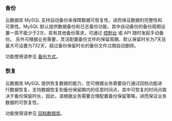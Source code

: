 ### 备份
云数据库 MySQL 支持自动备份来保障数据可恢复性，进而保证数据的完整性和可靠性。MySQL 默认提供数据备份和日志备份功能，其中自动备份的备份周期设置一周不能少于2次，若有其他备份需求，可通过 [控制台](https://console.cloud.tencent.com/cdb) 或 API 随时发起手动备份。
另外可根据业务需要，灵活配置备份文件的保留周期，默认保留时长为7天且最大可设置为732天，超过备份保留时长的备份文件过期自动删除。

功能使用请参见 [备份方式](https://cloud.tencent.com/document/product/236/35172)。

### 恢复
云数据库 MySQL 提供恢复数据的能力，您可根据业务需要自行通过回档功能进行数据恢复，支持数据恢复到备份保留期内的任意时间点，其中可恢复的时间点取决于备份保留时长，因此，请根据业务需要合理配置备份保留策略，进而保证业务数据的可恢复性。

功能使用请参见 [回档数据库](https://cloud.tencent.com/document/product/236/7276)。
